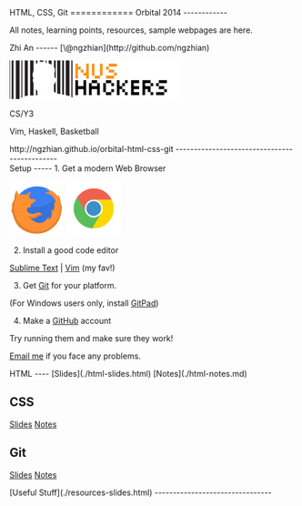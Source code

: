 <section>
HTML, CSS, Git
============
Orbital 2014
------------

All notes, learning points, resources, sample webpages are here.
</section>


<section>
Zhi An
------
[\@ngzhian](http://github.com/ngzhian)

[![NUS Hackers](./img/nushackersl.gif)](http://nushackers.org)

CS/Y3

Vim, Haskell, Basketball
</section>


<section>
http://ngzhian.github.io/orbital-html-css-git
---------------------------------------------
</section>

<section>
Setup
-----
1. Get a modern Web Browser

[![Firefox](./img/ff.png)](http://www.firefox.com)
[![Chrome](./img/chrome.png)](http://www.google.com/chrome)

2. Install a good code editor

[Sublime Text](http://www.sublimetext.com)
\|
[Vim](http://www.vim.org) (my fav!)

3. Get [Git](http://git-scm.com/) for your platform.

(For Windows users only, install [GitPad](https://github.com/github/GitPad))

4. Make a [GitHub](https://www.github.com) account

Try running them and make sure they work!

[Email me](mailto:ngzhian@nus.edu.sg) if you face any problems.
</section>

<section>
HTML
----
[Slides](./html-slides.html)
[Notes](./html-notes.md)

CSS
----
[Slides](./css-slides.html)
[Notes](./css-notes.md)

Git
---
[Slides](./git-slides.html)
[Notes](./git-notes.md)

</section>

<section>
[Useful Stuff](./resources-slides.html)
--------------------------------
</section>

